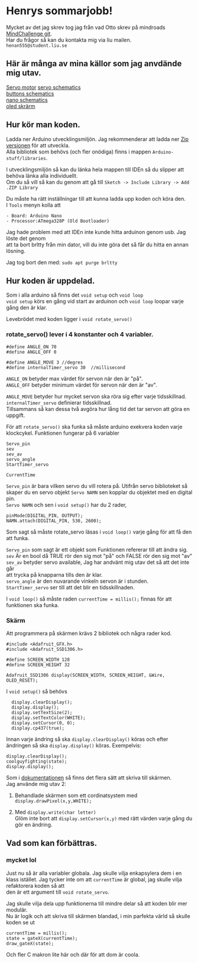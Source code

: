 # Henrys sommarjobb!

Mycket av det jag skrev tog jag från vad Otto skrev på mindroads [MindChallenge git](https://github.com/MindRoadAB/MindChallenge-Example).  
Har du frågor så kan du kontakta mig via liu mailen. ```henan555@student.liu.se```  

## Här är många av mina källor som jag anvdände mig utav.
[Servo motor](https://components101.com/motors/servo-motor-basics-pinout-datasheet)
[servo schematics](https://www.electronics-lab.com/project/using-sg90-servo-motor-arduino/)  
[buttons schematics](https://roboindia.com/tutorials/arduino-nano-digital-input-push-button/)  
[nano schematics](https://www.teachmemicro.com/wp-content/uploads/2019/06/Arduino-Nano-pinout.jpg)  
[oled skrärm](https://thesolaruniverse.wordpress.com/2019/10/28/how-to-wire-and-run-a-128x32-oled-display-with-ssd1306-driver-with-an-arduino/)

## Hur kör man koden.
Ladda ner Arduino utvecklingsmiljön. Jag rekommenderar att ladda ner [Zip versionen](https://www.arduino.cc/en/software) för att utveckla.  
Alla bibliotek som behövs (och fler onödiga) finns i mappen ```Arduino-stuff/libraries```.  

I utvecklingsmiljön så kan du länka hela mappen till IDEn så du slipper att behöva länka alla individuellt.  
Om du så vill så kan du genom att gå till ```Sketch -> Include Library -> Add .ZIP Library```  

Du måste ha rätt inställningar till att kunna ladda upp koden och köra den.  
I ```Tools``` menyn kolla att

	- Board: Arduino Nano
	- Processor:ATmega328P (Old Bootloader)

Jag hade problem med att IDEn inte kunde hitta arduinon genom usb. Jag löste det genom  
att ta bort brltty från min dator, vill du inte göra det så får du hitta en annan lösning.  

Jag tog bort den med: ```sudo apt purge brltty```

## Hur koden är uppdelad.
Som i alla arduino så finns det ```void setup``` och ```void loop```  
```void setup``` körs en gång vid start av arduinon och ```void loop``` loopar varje gång den är klar.

Levebrödet med koden ligger i ```void rotate_servo()```  

### rotate_servo() lever i 4 konstanter och 4 variabler.
```
#define ANGLE_ON 70
#define ANGLE_OFF 0

#define ANGLE_MOVE 3 //degres
#define internalTimer_servo 30  //millisecond
```

```ANGLE_ON``` betyder max värdet för servon när den är "på".  
```ANGLE_OFF``` betyder minimum värdet för servon när den är "av".  


```ANGLE_MOVE``` betyder hur mycket servon ska röra sig efter varje tidsskillnad.  
```internalTimer_servo``` definierar tidsskillnad.  
Tillsammans så kan dessa två avgöra hur lång tid det tar servon att göra en uppgift.  

För att ```rotate_servo()``` ska funka så måste arduino exekvera koden varje klockcykel.
Funktionen fungerar på 6 variabler
```
Servo_pin
sev
sev_av
servo_angle
StartTimer_servo

CurrentTime
```

```Servo_pin``` är bara vilken servo du vill rotera på. Utifrån servo biblioteket 
så skaper du en servo objekt ```Servo NAMN``` sen kopplar du objektet med en digital pin.  
``` Servo NAMN ``` och sen i ```void setup()``` har du 2 rader,  
```
pinMode(DIGITAL_PIN, OUTPUT);  
NAMN.attach(DIGITAL_PIN, 530, 2600);  
```

Som sagt så måste rotate_servo läsas i ```void loop()``` varje gång för att få den att funka.

```Servo_pin``` som sagt är ett objekt som Funktionen refererar till att ändra sig.  
```sev``` Är en bool då TRUE rör den sig mot "på" och FALSE rör den sig mot "av"  
```sev_av``` betyder servo available, Jag har andvänt mig utav det så att det inte går  
att trycka på knapparna tills den är klar.  
```servo_angle``` är den nuvarande vinkeln servon är i stunden.  
```StartTimer_servo``` ser till att det blir en tidsskillnaden.  

I ```void loop()``` så måste raden ```currentTime = millis();``` finnas för att funktionen ska funka.  

### Skärm
Att programmera på skärmen krävs 2 bibliotek och några rader kod.  
```
#include <Adafruit_GFX.h>
#include <Adafruit_SSD1306.h>

#define SCREEN_WIDTH 128
#define SCREEN_HEIGHT 32

Adafruit_SSD1306 display(SCREEN_WIDTH, SCREEN_HEIGHT, &Wire, OLED_RESET);
```

I ```void setup()``` så behövs
```
  display.clearDisplay();
  display.display();
  display.setTextSize(2);
  display.setTextColor(WHITE);
  display.setCursor(0, 0);
  display.cp437(true);
```

Innan varje ändring så ska ```display.clearDisplay()``` köras och efter ändringen så ska ```display.display()``` köras.
Exempelvis:
```
display.clearDisplay();
coolguyfighting(state);
display.display();
```

Som i [dokumentationen](https://learn.adafruit.com/adafruit-gfx-graphics-library?view=all) så finns det flera sätt att skriva till skärmen.  
Jag använde mig utav 2:

1) Behandlade skärmen som ett cordinatsystem med ```display.drawPixel(x,y,WHITE);```  

2) Med ```display.write(char letter)```  
Glöm inte bort att ```display.setCursor(x,y)``` med rätt värden varje gång du gör en ändring.  

## Vad som kan förbättras.
### mycket lol

Just nu så är alla variabler globala. Jag skulle vilja enkapsylera dem i en klass istället.
Jag tycker inte om att ```currentTime``` är global, jag skulle vilja refaktorera koden så att  
den är ett argument till ```void rotate_servo```.  

Jag skulle vilja dela upp funktionerna till mindre delar så att koden blir mer modulär.  
Nu är logik och att skriva till skärmen blandad, i min parfekta värld så skulle koden se ut  
```
currentTime = millis();
state = gateX(currentTime);
draw_gateX(state);
```

Och fler C makron lite här och där för att dom är coola.  
